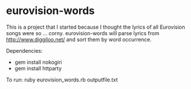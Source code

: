 eurovision-words
================

This is a project that I started because I thought the lyrics of all Eurovision songs were so ... corny. eurovision-words will parse lyrics from http://www.diggiloo.net/ and sort them by word occurrence. 

Dependencies:
 - gem install nokogiri
 - gem install httparty

To run:
  ruby eurovision_words.rb outputfile.txt
  
